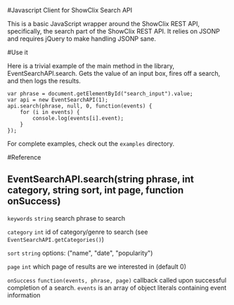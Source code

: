 #Javascript Client for ShowClix Search API

This is a basic JavaScript wrapper around the ShowClix REST API, specifically, the search part of the ShowClix REST API.  It relies on JSONP and requires jQuery to make handling JSONP sane.


#Use it

Here is a trivial example of the main method in the library, EventSearchAPI.search.  Gets the value of an input box, fires off a search, and then logs the results.


    var phrase = document.getElementById("search_input").value;
    var api = new EventSearchAPI(1);
    api.search(phrase, null, 0, function(events) {
        for (i in events) {
            console.log(events[i].event);
        }
    });

For complete examples, check out the `examples` directory.

#Reference

## EventSearchAPI.search(string phrase, int category, string sort, int page, function onSuccess)

`keywords` `string` search phrase to search

`category` `int` id of category/genre to search (see `EventSearchAPI.getCategories()`)

`sort` `string` options: ("name", "date", "popularity")

`page` `int` which page of results are we interested in (default 0)

`onSuccess` `function(events, phrase, page)` callback called upon successful completion of a search.  `events` is an array of object literals
containing event information
